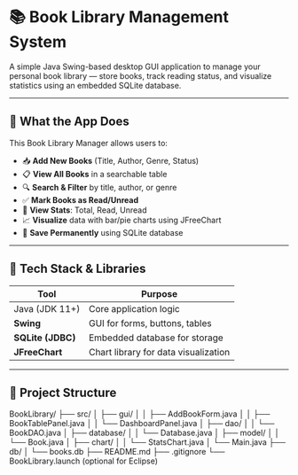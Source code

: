 # 📚 Book Library Management System

A simple Java Swing-based desktop GUI application to manage your personal book library — store books, track reading status, and visualize statistics using an embedded SQLite database.

---

## 🚀 What the App Does

This Book Library Manager allows users to:

- 📥 **Add New Books** (Title, Author, Genre, Status)
- 📋 **View All Books** in a searchable table
- 🔍 **Search & Filter** by title, author, or genre
- ✅ **Mark Books as Read/Unread**
- 🧮 **View Stats**: Total, Read, Unread
- 📈 **Visualize** data with bar/pie charts using JFreeChart
- 💾 **Save Permanently** using SQLite database

---

## 🧰 Tech Stack & Libraries

| Tool          | Purpose                            |
|---------------|------------------------------------|
| Java (JDK 11+) | Core application logic             |
| **Swing**     | GUI for forms, buttons, tables     |
| **SQLite (JDBC)** | Embedded database for storage  |
| **JFreeChart**| Chart library for data visualization |

---

## 📁 Project Structure

BookLibrary/
├── src/
│ ├── gui/
│ │ ├── AddBookForm.java
│ │ ├── BookTablePanel.java
│ │ └── DashboardPanel.java
│ ├── dao/
│ │ └── BookDAO.java
│ ├── database/
│ │ └── Database.java
│ ├── model/
│ │ └── Book.java
│ ├── chart/
│ │ └── StatsChart.java
│ └── Main.java
├── db/
│ └── books.db
├── README.md
├── .gitignore
└── BookLibrary.launch (optional for Eclipse)
